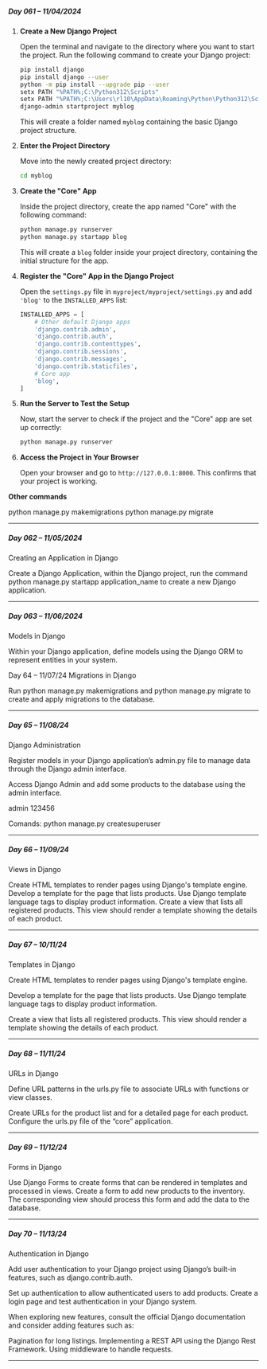 ##### Day 061 – 11/04/2024

1. **Create a New Django Project**

   Open the terminal and navigate to the directory where you want to start the project. Run the following command to create your Django project:

   ```bash
   pip install django
   pip install django --user
   python -m pip install --upgrade pip --user
   setx PATH "%PATH%;C:\Python312\Scripts"
   setx PATH "%PATH%;C:\Users\rl10\AppData\Roaming\Python\Python312\Scripts"
   django-admin startproject myblog
   ```

   This will create a folder named `myblog` containing the basic Django project structure.

2. **Enter the Project Directory**

   Move into the newly created project directory:

   ```bash
   cd myblog
   ```

3. **Create the "Core" App**

   Inside the project directory, create the app named "Core" with the following command:

   ```bash
   python manage.py runserver
   python manage.py startapp blog
   ```

   This will create a `blog` folder inside your project directory, containing the initial structure for the app.

4. **Register the "Core" App in the Django Project**

   Open the `settings.py` file in `myproject/myproject/settings.py` and add `'blog'` to the `INSTALLED_APPS` list:

   ```python
   INSTALLED_APPS = [
       # Other default Django apps
       'django.contrib.admin',
       'django.contrib.auth',
       'django.contrib.contenttypes',
       'django.contrib.sessions',
       'django.contrib.messages',
       'django.contrib.staticfiles',
       # Core app
       'blog',
   ]
   ```

5. **Run the Server to Test the Setup**

   Now, start the server to check if the project and the "Core" app are set up correctly:

   ```bash
   python manage.py runserver
   ```

6. **Access the Project in Your Browser**

   Open your browser and go to `http://127.0.0.1:8000`. This confirms that your project is working.


**Other commands**

python manage.py makemigrations
python manage.py migrate

---

##### Day 062 – 11/05/2024

Creating an Application in Django

Create a Django Application, within the Django project, run the command python manage.py startapp application_name to create a new Django application.

---

##### Day 063 – 11/06/2024

Models in Django

Within your Django application, define models using the Django ORM to represent entities in your system.

Day 64 – 11/07/24
Migrations in Django

Run python manage.py makemigrations and python manage.py migrate to create and apply migrations to the database.

---

##### Day 65 – 11/08/24

Django Administration

Register models in your Django application’s admin.py file to manage data through the Django admin interface.

Access Django Admin and add some products to the database using the admin interface.

admin
123456

Comands:
python manage.py createsuperuser

---

##### Day 66 – 11/09/24

Views in Django

Create HTML templates to render pages using Django's template engine.
Develop a template for the page that lists products. Use Django template language tags to display product information.
Create a view that lists all registered products. This view should render a template showing the details of each product.


---

##### Day 67 – 10/11/24

Templates in Django

Create HTML templates to render pages using Django's template engine.

Develop a template for the page that lists products. Use Django template language tags to display product information.

Create a view that lists all registered products. This view should render a template showing the details of each product.

---

##### Day 68 – 11/11/24

URLs in Django

Define URL patterns in the urls.py file to associate URLs with functions or view classes.

Create URLs for the product list and for a detailed page for each product.
Configure the urls.py file of the “core” application.

---

##### Day 69 – 11/12/24

Forms in Django

Use Django Forms to create forms that can be rendered in templates and processed in views.
Create a form to add new products to the inventory. The corresponding view should process this form and add the data to the database.

---

##### Day 70 – 11/13/24

Authentication in Django

Add user authentication to your Django project using Django’s built-in features, such as django.contrib.auth.

Set up authentication to allow authenticated users to add products.
Create a login page and test authentication in your Django system.

When exploring new features, consult the official Django documentation and consider adding features such as:

Pagination for long listings.
Implementing a REST API using the Django Rest Framework.
Using middleware to handle requests.

---

